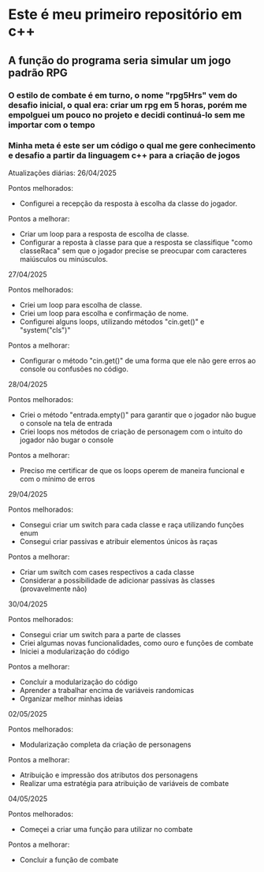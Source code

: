 # Este é meu primeiro repositório em c++
## A função do programa seria simular um jogo padrão RPG
### O estilo de combate é em turno, o nome "rpg5Hrs" vem do desafio inicial, o qual era: criar um rpg em 5 horas, porém me empolguei um pouco no projeto e decidi continuá-lo sem me importar com o tempo
### Minha meta é este ser um código o qual me gere conhecimento e desafio a partir da linguagem c++ para a criação de jogos

Atualizações diárias:
26/04/2025 

Pontos melhorados:
- Configurei a recepção da resposta à escolha da classe do jogador.
  
Pontos a melhorar:
- Criar um loop para a resposta de escolha de classe.
- Configurar a reposta à classe para que a resposta se classifique "como classeRaca" sem que o jogador precise se preocupar com caracteres maiúsculos ou minúsculos. 
                                
27/04/2025 

Pontos melhorados:
- Criei um loop para escolha de classe.
- Criei um loop para escolha e confirmação de nome.
- Configurei alguns loops, utilizando métodos "cin.get()" e "system("cls")"
                                
Pontos a melhorar:
- Configurar o método "cin.get()" de uma forma que ele não gere erros ao console ou confusões no código.

28/04/2025

Pontos melhorados:
- Criei o método "entrada.empty()" para garantir que o jogador não bugue o console na tela de entrada
- Criei loops nos métodos de criação de personagem com o intuito do jogador não bugar o console

Pontos a melhorar:
- Preciso me certificar de que os loops operem de maneira funcional e com o mínimo de erros             

29/04/2025

Pontos melhorados:
- Consegui criar um switch para cada classe e raça utilizando funções enum
- Consegui criar passivas e atribuir elementos únicos às raças

Pontos a melhorar: 
- Criar um switch com cases respectivos a cada classe
- Considerar a possibilidade de adicionar passivas às classes (provavelmente não)

30/04/2025

Pontos melhorados:
- Consegui criar um switch para a parte de classes
- Criei algumas novas funcionalidades, como ouro e funções de combate
- Iniciei a modularização do código

Pontos a melhorar:
- Concluir a modularização do código
- Aprender a trabalhar encima de variáveis randomicas
- Organizar melhor minhas ideias

02/05/2025

Pontos melhorados:
- Modularização completa da criação de personagens

Pontos a melhorar: 
- Atribuição e impressão dos atributos dos personagens
- Realizar uma estratégia para atribuição de variáveis de combate

04/05/2025

Pontos melhorados:
- Começei a criar uma função para utilizar no combate

Pontos a melhorar:
- Concluir a função de combate
